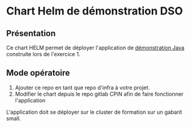 # Chart Helm de démonstration DSO

## Présentation

Ce chart HELM permet de déployer l'application de [démonstration Java](https://github.com/dnum-mi/dso-tuto-java) construite lors de l'exercice 1.

## Mode opératoire

1. Ajouter ce repo en tant que repo d'infra à votre projet.
2. Modifier le chart depuis le repo gitlab CPiN afin de faire fonctionner l'application

L'application doit se déployer sur le cluster de formation sur un gabarit small.
